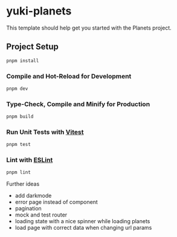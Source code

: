 # yuki-planets

This template should help get you started with the Planets project.

## Project Setup

```sh
pnpm install
```

### Compile and Hot-Reload for Development

```sh
pnpm dev
```

### Type-Check, Compile and Minify for Production

```sh
pnpm build
```

### Run Unit Tests with [Vitest](https://vitest.dev/)

```sh
pnpm test
```

### Lint with [ESLint](https://eslint.org/)

```sh
pnpm lint
```

Further ideas

- add darkmode
- error page instead of component
- pagination
- mock and test router
- loading state with a nice spinner while loading planets
- load page with correct data when changing url params

